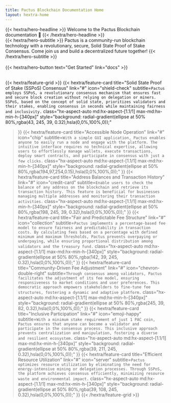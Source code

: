 ```yaml
---
title: Pactus Blockchain Documentation Home
layout: hextra-home
---
```


<div class="hx-mt-6 hx-mb-6">
{{< hextra/hero-headline >}}
  Welcome to the Pactus Blockchain documentation 🚀
{{< /hextra/hero-headline >}}
</div>

<div class="hx-mb-12">
{{< hextra/hero-subtitle >}}
  Pactus is a community-run blockchain technology with a revolutionary, secure, Solid State Proof of Stake Consensus.
  Come join us and build a decentralized future together!
{{< /hextra/hero-subtitle >}}
</div>

</br>
<div class="hx-mb-6">
{{< hextra/hero-button text="Get Started" link="docs" >}}
</div>

<div class="hx-mt-6"></div>

</br>

{{< hextra/feature-grid >}}
  {{< hextra/feature-card
    title="Solid State Proof of Stake (SSPoS) Consensus"
    link="#"
    icon="shield-check"
    subtitle=`Pactus employs SSPoS, a revolutionary consensus mechanism that ensures fast and
    secure block creation without relying on delegation or miners.
    SSPoS, based on the concept of solid state, prioritizes validators and
    their stakes, enabling consensus in seconds while maintaining fairness and inclusivity.`
    class="hx-aspect-auto md:hx-aspect-[1.1/1] max-md:hx-min-h-[340px]"
    style="background: radial-gradient(ellipse at 50% 80%,rgba(43, 245, 39, 0.32),hsla(0,0%,100%,0));"
  >}}
  {{< hextra/feature-card
    title="Accessible Node Operation"
    link="#"
    icon="chip"
    subtitle=`With a simple GUI application, Pactus enables anyone to easily run a node and engage with the platform.
    The intuitive interface requires no technical expertise, allowing users to effortlessly manage wallets,
    execute transactions, deploy smart contracts, and participate in consensus with just a few clicks.`
    class="hx-aspect-auto md:hx-aspect-[1.1/1] max-md:hx-min-h-[340px]"
    style="background: radial-gradient(ellipse at 50% 80%,rgba(194,97,254,0.15),hsla(0,0%,100%,0));"
  >}}
  {{< hextra/feature-card
    title="Address Balances and Transaction History"
    link="#"
    icon="credit-card"
    subtitle=`Enable users to check the balance of any address on the blockchain and retrieve its transaction history.
    This feature is beneficial for businesses managing multiple addresses and monitoring their transaction activities.`
    class="hx-aspect-auto md:hx-aspect-[1.1/1] max-md:hx-min-h-[340px]"
    style="background: radial-gradient(ellipse at 50% 80%,rgba(198, 245, 39, 0.32),hsla(0,0%,100%,0));"
  >}}
  {{< hextra/feature-card
    title="Fair and Predictable Fee Structure"
    link="#"
    icon="collection"
    subtitle=`Pactus implements a percentage-based fee model to ensure fairness and predictability in transaction costs.
    By calculating fees based on a percentage with defined minimum and maximum thresholds,
    Pactus prevents overpaying or underpaying, while ensuring proportional distribution
    among validators and the treasury fund.`
    class="hx-aspect-auto md:hx-aspect-[1.1/1] max-md:hx-min-h-[340px]"
    style="background: radial-gradient(ellipse at 50% 80%,rgba(142, 39, 245, 0.32),hsla(0,0%,100%,0));"
  >}}
  {{< hextra/feature-card
    title="Community-Driven Fee Adjustment"
    link="#"
    icon="chevron-double-right"
    subtitle=`Through consensus among validators, Pactus facilitates the adjustment of its fee model,
    ensuring responsiveness to market conditions and user preferences.
    This democratic approach empowers stakeholders to fine-tune fee structures, fostering a dynamic and adaptive platform.`
    class="hx-aspect-auto md:hx-aspect-[1.1/1] max-md:hx-min-h-[340px]"
    style="background: radial-gradient(ellipse at 50% 80%,rgba(245, 39, 82, 0.32),hsla(0,0%,100%,0));"
  >}}
  {{< hextra/feature-card
    title="Inclusive Participation"
    link="#"
    icon="emoji-happy"
    subtitle=`With a minimum stake requirement of just 1 PAC coin, Pactus ensures that anyone can become a validator and
    participate in the consensus process.
    This inclusive approach prevents centralization and manipulation, fostering a diverse and resilient ecosystem.`
    class="hx-aspect-auto md:hx-aspect-[1.1/1] max-md:hx-min-h-[340px]"
    style="background: radial-gradient(ellipse at 50% 80%,rgba(39, 211, 245, 0.32),hsla(0,0%,100%,0));"
  >}}
    {{< hextra/feature-card
    title="Efficient Resource Utilization"
    link="#"
    icon="server"
    subtitle=`Pactus optimizes resource utilization by eliminating the need for energy-intensive mining or delegation processes.
    Through SSPoS, the platform achieves consensus efficiently, minimizing resource waste and environmental impact.`
    class="hx-aspect-auto md:hx-aspect-[1.1/1] max-md:hx-min-h-[340px]"
    style="background: radial-gradient(ellipse at 50% 80%,rgba(39, 108, 245, 0.32),hsla(0,0%,100%,0));"
  >}}
{{< /hextra/feature-grid >}}
